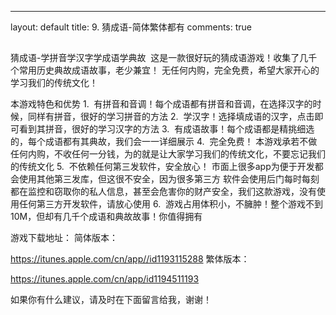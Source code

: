 ---
layout: default
title: 9. 猜成语-简体繁体都有
comments: true
##


猜成语-学拼音学汉字学成语学典故  这是一款很好玩的猜成语游戏！收集了几千个常用历史典故成语故事，老少兼宜！
无任何内购，完全免费，希望大家开心的学习我们的传统文化！ 

本游戏特色和优势
1.  有拼音和音调！每个成语都有拼音和音调，在选择汉字的时候，同样有拼音，很好的学习拼音的方法
2.  学汉字！选择填成语的汉字，点击即可看到其拼音，很好的学习汉字的方法
3.  有成语故事！每个成语都是精挑细选的，每个成语都有其典故，我们会一一详细展示
4.  完全免费！ 本游戏承若不做任何内购，不收任何一分钱，为的就是让大家学习我们的传统文化，不要忘记我们的传统文化
5.  不依赖任何第三发软件，安全放心！ 市面上很多app为便于开发都会使用其他第三发库，但这很不安全，因为很多第三方
    软件会使用后门每时每刻都在监控和窃取你的私人信息，甚至会危害你的财产安全，我们这款游戏，没有使用任何第三方开发软件，请放心使用
6.  游戏占用体积小，不臃肿！整个游戏不到10M，但却有几千个成语和典故故事！你值得拥有
    
游戏下载地址：
简体版本：

https://itunes.apple.com/cn/app//id1193115288
繁体版本：

https://itunes.apple.com/cn/app/id1194511193

如果你有什么建议，请及时在下面留言给我，谢谢！
